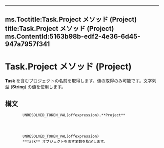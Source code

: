 

---
ms.Toctitle:Task.Project メソッド (Project)
title:Task.Project メソッド (Project)
ms.ContentId:5163b98b-edf2-4e36-6d45-947a7957f341
---
# Task.Project メソッド (Project)




**Task** を含むプロジェクトの名前を取得します。値の取得のみ可能です。文字列型 (**String**) の値を使用します。

## 構文

            UNRESOLVED_TOKEN_VAL(offexpression).**Project**




            UNRESOLVED_TOKEN_VAL(offexpression)
            **Task** オブジェクトを表す変数を指定します。




